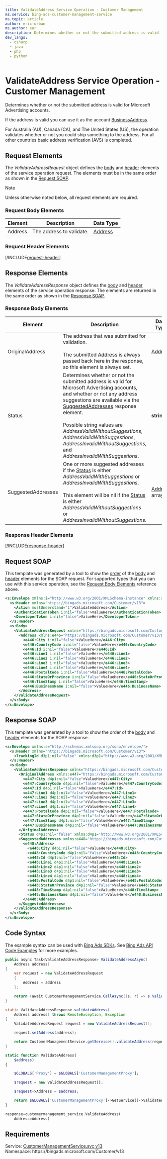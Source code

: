 ```yaml
---
title: ValidateAddress Service Operation - Customer Management
ms.service: bing-ads-customer-management-service
ms.topic: article
author: eric-urban
ms.author: eur
description: Determines whether or not the submitted address is valid for Microsoft Advertising accounts.
dev_langs: 
  - csharp
  - java
  - php
  - python
---
```

# ValidateAddress Service Operation - Customer Management
Determines whether or not the submitted address is valid for Microsoft Advertising accounts. 

If the address is valid you can use it as the account [BusinessAddress](advertiseraccount.md#businessaddress). 

For Australia (AU), Canada (CA), and The United States (US), the operation validates whether or not you could ship something to the address. For all other countries basic address verification (AVS) is completed. 

## <a name="request"></a>Request Elements
The *ValidateAddressRequest* object defines the [body](#request-body) and [header](#request-header) elements of the service operation request. The elements must be in the same order as shown in the [Request SOAP](#request-soap). 

> [!NOTE]
> Unless otherwise noted below, all request elements are required.

### <a name="request-body"></a>Request Body Elements

|Element|Description|Data Type|
|-----------|---------------|-------------|
|<a name="address"></a>Address|The address to validate.|[Address](address.md)|

### <a name="request-header"></a>Request Header Elements
[!INCLUDE[request-header](./includes/request-header.md)]

## <a name="response"></a>Response Elements
The *ValidateAddressResponse* object defines the [body](#response-body) and [header](#response-header) elements of the service operation response. The elements are returned in the same order as shown in the [Response SOAP](#response-soap).

### <a name="response-body"></a>Response Body Elements

|Element|Description|Data Type|
|-----------|---------------|-------------|
|<a name="originaladdress"></a>OriginalAddress|The address that was submitted for validation.<br/><br/>The submitted [Address](#address) is always passed back here in the response, so this element is always set.|[Address](address.md)|
|<a name="status"></a>Status|Determines whether or not the submitted address is valid for Microsoft Advertising accounts, and whether or not any address suggestions are available via the [SuggestedAddresses](#suggestedaddresses) response element.<br/><br/>Possible string values are *AddressValidWithoutSuggestions*, *AddressValidWithSuggestions*, *AddressInvalidWithoutSuggestions*, and *AddressInvalidWithSuggestions*.|**string**|
|<a name="suggestedaddresses"></a>SuggestedAddresses|One or more suggested addresses if the [Status](#status) is either *AddressValidWithSuggestions* or *AddressInvalidWithSuggestions*.<br/><br/>This element will be nil if the [Status](#status) is either *AddressValidWithoutSuggestions* or *AddressInvalidWithoutSuggestions*.|[Address](address.md) array|

### <a name="response-header"></a>Response Header Elements
[!INCLUDE[response-header](./includes/response-header.md)]

## <a name="request-soap"></a>Request SOAP
This template was generated by a tool to show the [order](../guides/services-protocol.md#element-order) of the [body](#request-body) and [header](#request-header) elements for the SOAP request. For supported types that you can use with this service operation, see the [Request Body Elements](#request-body) reference above.

```xml
<s:Envelope xmlns:i="http://www.w3.org/2001/XMLSchema-instance" xmlns:s="http://schemas.xmlsoap.org/soap/envelope/">
  <s:Header xmlns="https://bingads.microsoft.com/Customer/v13">
    <Action mustUnderstand="1">ValidateAddress</Action>
    <AuthenticationToken i:nil="false">ValueHere</AuthenticationToken>
    <DeveloperToken i:nil="false">ValueHere</DeveloperToken>
  </s:Header>
  <s:Body>
    <ValidateAddressRequest xmlns="https://bingads.microsoft.com/Customer/v13">
      <Address xmlns:e446="https://bingads.microsoft.com/Customer/v13/Entities" i:nil="false">
        <e446:City i:nil="false">ValueHere</e446:City>
        <e446:CountryCode i:nil="false">ValueHere</e446:CountryCode>
        <e446:Id i:nil="false">ValueHere</e446:Id>
        <e446:Line1 i:nil="false">ValueHere</e446:Line1>
        <e446:Line2 i:nil="false">ValueHere</e446:Line2>
        <e446:Line3 i:nil="false">ValueHere</e446:Line3>
        <e446:Line4 i:nil="false">ValueHere</e446:Line4>
        <e446:PostalCode i:nil="false">ValueHere</e446:PostalCode>
        <e446:StateOrProvince i:nil="false">ValueHere</e446:StateOrProvince>
        <e446:TimeStamp i:nil="false">ValueHere</e446:TimeStamp>
        <e446:BusinessName i:nil="false">ValueHere</e446:BusinessName>
      </Address>
    </ValidateAddressRequest>
  </s:Body>
</s:Envelope>
```

## <a name="response-soap"></a>Response SOAP
This template was generated by a tool to show the order of the [body](#response-body) and [header](#response-header) elements for the SOAP response.

```xml
<s:Envelope xmlns:s="http://schemas.xmlsoap.org/soap/envelope/">
  <s:Header xmlns="https://bingads.microsoft.com/Customer/v13">
    <TrackingId d3p1:nil="false" xmlns:d3p1="http://www.w3.org/2001/XMLSchema-instance">ValueHere</TrackingId>
  </s:Header>
  <s:Body>
    <ValidateAddressResponse xmlns="https://bingads.microsoft.com/Customer/v13">
      <OriginalAddress xmlns:e447="https://bingads.microsoft.com/Customer/v13/Entities" d4p1:nil="false" xmlns:d4p1="http://www.w3.org/2001/XMLSchema-instance">
        <e447:City d4p1:nil="false">ValueHere</e447:City>
        <e447:CountryCode d4p1:nil="false">ValueHere</e447:CountryCode>
        <e447:Id d4p1:nil="false">ValueHere</e447:Id>
        <e447:Line1 d4p1:nil="false">ValueHere</e447:Line1>
        <e447:Line2 d4p1:nil="false">ValueHere</e447:Line2>
        <e447:Line3 d4p1:nil="false">ValueHere</e447:Line3>
        <e447:Line4 d4p1:nil="false">ValueHere</e447:Line4>
        <e447:PostalCode d4p1:nil="false">ValueHere</e447:PostalCode>
        <e447:StateOrProvince d4p1:nil="false">ValueHere</e447:StateOrProvince>
        <e447:TimeStamp d4p1:nil="false">ValueHere</e447:TimeStamp>
        <e447:BusinessName d4p1:nil="false">ValueHere</e447:BusinessName>
      </OriginalAddress>
      <Status d4p1:nil="false" xmlns:d4p1="http://www.w3.org/2001/XMLSchema-instance">ValueHere</Status>
      <SuggestedAddresses xmlns:e448="https://bingads.microsoft.com/Customer/v13/Entities" d4p1:nil="false" xmlns:d4p1="http://www.w3.org/2001/XMLSchema-instance">
        <e448:Address>
          <e448:City d4p1:nil="false">ValueHere</e448:City>
          <e448:CountryCode d4p1:nil="false">ValueHere</e448:CountryCode>
          <e448:Id d4p1:nil="false">ValueHere</e448:Id>
          <e448:Line1 d4p1:nil="false">ValueHere</e448:Line1>
          <e448:Line2 d4p1:nil="false">ValueHere</e448:Line2>
          <e448:Line3 d4p1:nil="false">ValueHere</e448:Line3>
          <e448:Line4 d4p1:nil="false">ValueHere</e448:Line4>
          <e448:PostalCode d4p1:nil="false">ValueHere</e448:PostalCode>
          <e448:StateOrProvince d4p1:nil="false">ValueHere</e448:StateOrProvince>
          <e448:TimeStamp d4p1:nil="false">ValueHere</e448:TimeStamp>
          <e448:BusinessName d4p1:nil="false">ValueHere</e448:BusinessName>
        </e448:Address>
      </SuggestedAddresses>
    </ValidateAddressResponse>
  </s:Body>
</s:Envelope>
```

## <a name="example"></a>Code Syntax
The example syntax can be used with [Bing Ads SDKs](../guides/client-libraries.md). See [Bing Ads API Code Examples](../guides/code-examples.md) for more examples.
```csharp
public async Task<ValidateAddressResponse> ValidateAddressAsync(
	Address address)
{
	var request = new ValidateAddressRequest
	{
		Address = address
	};

	return (await CustomerManagementService.CallAsync((s, r) => s.ValidateAddressAsync(r), request));
}
```
```java
static ValidateAddressResponse validateAddress(
	Address address) throws RemoteException, Exception
{
	ValidateAddressRequest request = new ValidateAddressRequest();

	request.setAddress(address);

	return CustomerManagementService.getService().validateAddress(request);
}
```
```php
static function ValidateAddress(
	$address)
{

	$GLOBALS['Proxy'] = $GLOBALS['CustomerManagementProxy'];

	$request = new ValidateAddressRequest();

	$request->Address = $address;

	return $GLOBALS['CustomerManagementProxy']->GetService()->ValidateAddress($request);
}
```
```python
response=customermanagement_service.ValidateAddress(
	Address=Address)
```

## Requirements
Service: [CustomerManagementService.svc v13](https://clientcenter.api.bingads.microsoft.com/Api/CustomerManagement/v13/CustomerManagementService.svc)  
Namespace: https\://bingads.microsoft.com/Customer/v13  

